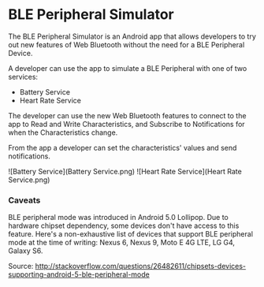 # BLE Peripheral Simulator

The BLE Peripheral Simulator is an Android app that allows developers to try
out new features of Web Bluetooth without the need for a BLE Peripheral Device.

A developer can use the app to simulate a BLE Peripheral with one of two services:

* Battery Service
* Heart Rate Service

The developer can use the new Web Bluetooth features to connect to the app to Read and Write Characteristics, and Subscribe to Notifications for when the Characteristics change.

From the app a developer can set the characteristics' values and send notifications.

![Battery Service](Battery Service.png) ![Heart Rate Service](Heart Rate Service.png)

### Caveats

BLE peripheral mode was introduced in Android 5.0 Lollipop. Due to hardware chipset dependency, some devices don't have access to this feature. Here's a non-exhaustive list of devices that support BLE peripheral mode at the time of writing: Nexus 6, Nexus 9, Moto E 4G LTE, LG G4, Galaxy S6.

Source: http://stackoverflow.com/questions/26482611/chipsets-devices-supporting-android-5-ble-peripheral-mode

